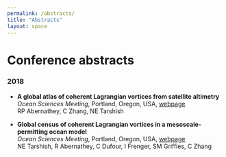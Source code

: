 ```yaml
---
permalink: /abstracts/
title: "Abstracts"
layout: space
---
```

# Conference abstracts

### 2018

*  **A global atlas of coherent Lagrangian vortices from satellite altimetry**  
   *Ocean Sciences Meeting*, Portland, Oregon, USA, [webpage][w1]  
   RP Abernathey, C Zhang, NE Tarshish

   [w1]: https://agu.confex.com/agu/os18/preliminaryview.cgi/Paper320231.html
*  **Global census of coherent Lagrangian vortices in a mesoscale-permitting ocean model**  
   *Ocean Sciences Meeting*, Portland, Oregon, USA, [webpage][w2]  
   NE Tarshish, R Abernathey, C Dufour, I Frenger, SM Griffies, C Zhang

   [w2]: https://agu.confex.com/agu/os18/preliminaryview.cgi/Paper321716.html
